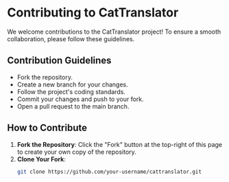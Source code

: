 # Contributing to CatTranslator

We welcome contributions to the CatTranslator project! To ensure a smooth collaboration, please follow these guidelines.

## Contribution Guidelines

- Fork the repository.
- Create a new branch for your changes.
- Follow the project's coding standards.
- Commit your changes and push to your fork.
- Open a pull request to the main branch.

## How to Contribute

1. **Fork the Repository**: Click the "Fork" button at the top-right of this page to create your own copy of the repository.
2. **Clone Your Fork**: 
   ```bash
   git clone https://github.com/your-username/cattranslator.git
